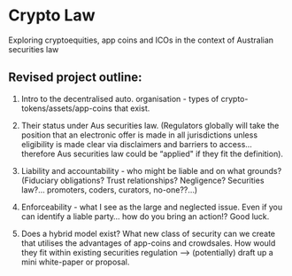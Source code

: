 # Crypto Law
Exploring cryptoequities, app coins and ICOs in the context of Australian securities law

## Revised project outline:

1. Intro to the decentralised auto. organisation - types of crypto-tokens/assets/app-coins that exist.

2. Their status under Aus securities law.  (Regulators globally will take the position that an electronic offer is made in all jurisdictions unless eligibility is made clear via disclaimers and barriers to access… therefore Aus securities law could be “applied" if they fit the definition).

3. Liability and accountability - who might be liable and on what grounds?  (Fiduciary obligations? Trust relationships? Negligence?  Securities law?… promoters, coders, curators, no-one??…)

4. Enforceability - what I see as the large and neglected issue.  Even if you can identify a liable party… how do you bring an action!?  Good luck.

5. Does a hybrid model exist?  What new class of security can we create that utilises the advantages of app-coins and crowdsales.  How would they fit within existing securities regulation —> (potentially) draft up a mini white-paper or proposal.